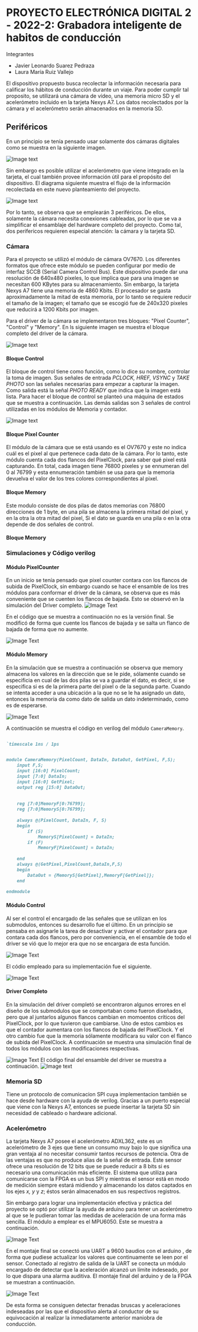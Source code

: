 # PROYECTO ELECTRÓNICA DIGITAL 2 - 2022-2: Grabadora inteligente de habitos de conducción
Integrantes
* Javier Leonardo Suarez Pedraza
* Laura María Ruiz Vallejo

El dispositivo propuesto busca recolectar la información necesaria para calificar los hábitos de conducción durante un viaje. Para poder cumplir tal proposito, se utilizará una cámara de vídeo, una memoria micro SD y el acelerómetro incluido en la tarjeta Nexys A7. Los datos recolectados por la cámara y el acelerómetro serán almacenados en la memoria SD.


## Periféricos
En un principio se tenía pensado usar solamente dos cámaras digitales como se muestra en la siguiente imagen. 

![Image text](https://github.com/lmruizva/Proyecto-Digital-22/blob/eeec2f4df958ab22d49a85660d95b20754356869/imagenes/idea1.png)

Sin embargo es posible utilizar el acelerómetro que viene integrado en la tarjeta, el cual también provee información útil para el propósito del dispositivo. El diagrama siguiente muestra el flujo de la información recolectada en este nuevo planteamiento del proyecto.

![Image text](https://github.com/lmruizva/Proyecto-Digital-22/blob/eeec2f4df958ab22d49a85660d95b20754356869/imagenes/flujo_datos.png)

Por lo tanto, se observa que se emplearán 3 periféricos. De ellos, solamente la cámara necesita conexiones cableadas, por lo que se va a simplificar el ensamblaje del hardware completo del proyecto. Como tal, dos perifericos requieren especial atención: la cámara y la tarjeta SD.

### Cámara
Para el proyecto se utilizó el módulo de cámara OV7670. Los diferentes formatos que ofrece este módulo se pueden configurar por medio de interfaz SCCB (Serial Camera Control Bus). Este dispositivo puede dar una resolución de 640x480 pixeles, lo que implica que para una imagen se necesitan 600 KBytes para su almacenamiento. Sin embargo, la tarjeta Nexys A7 tiene una memoria de 4860 Kbits. El procesador se gasta aproximadamente la mitad de esta memoria, por lo tanto se requiere reducir el tamaño de la imagen; el tamaño que se escogió fue de 240x320 pixeles que reducirá a 1200 Kbits por imagen.

Para el driver de la cámara se implementaron tres bloques: "Pixel Counter", "Control" y "Memory". En ls siguiente imagen se muestra el bloque completo del driver de la cámara.

![Image text](https://github.com/lmruizva/Proyecto-Digital-22/blob/2f50caa55661111a0cf234ccee30a453a028e99a/imagenes/Driver_camara.png)

#### Bloque Control
El bloque de control tiene como función, como lo dice su nombre, controlar la toma de imagen. Sus señales de entrada *PCLOCK, HREF, VSYNC* y *TAKE PHOTO* son las señales necesarias para empezar a capturar la imagen. Como salida está la señal *PHOTO READY* que indica que la imagen está lista. Para hacer el bloque de control se planteó una máquina de estados que se muestra a continuación. Las demás salidas son 3 señales de control utilizadas en los módulos de Memoria y contador.

![Image text](https://github.com/lmruizva/Proyecto-Digital-22/blob/2304d7cbd51b4ba39fec8ea204e2ee99e96fb883/imagenes/Maquina_estados.png)


#### Bloque Pixel Counter
El módulo de la cámara que se está usando es el OV7670 y este no indica cuál es el pixel al que pertenece cada dato de la cámara. Por lo tanto, este módulo cuenta cada dos flancos del PixelClock, para saber qué pixel está capturando. En total, cada imagen tiene 76800 pixeles y se ennumeran del 0 al 76799 y esta ennumeración también se usa para que la memoria devuelva el valor de los tres colores correspondientes al pixel.

#### Bloque Memory
Este modulo consiste de dos pilas de datos memorias con 76800 direcciones de 1 byte, en una pila se almacena la primera mitad del pixel, y en la otra la otra mitad del pixel, Si el dato se guarda en una pila o en la otra depende de dos señales de control.


#### Bloque Memory

### Simulaciones y Código verilog
#### Módulo PixelCounter
En un inicio se tenía pensado que pixel counter contara con los flancos de subida de PixelClock, sin embargo cuando se hace el ensamble de los tres módulos para conformar el driver de la cámara, se observa que es más conveniente que se cuenten los flancos de bajada. Esto se observó en la simulación del Driver completo.
![Image Text](https://github.com/lmruizva/Proyecto-Digital-22/blob/300a503f9e7ff7229ef195c4fb588a2b050308e3/imagenes/PixelCounterSimulation.jpeg)

En el código que se muestra a continuación no es la versión final. Se modificó de forma que cuente los flancos de bajada y se salta un flanco de bajada de forma que no aumente.

![Image Text](https://github.com/lmruizva/Proyecto-Digital-22/blob/f91a9e51ceb243570688c5a5a7a32ca7b8b40f1b/imagenes/PixelCounterSimulation.jpeg)

#### Módulo Memory
En la simulación que se muestra a continuación se observa que memory almacena los valores en la dirección que se le pide, sólamente cuando se especificia en cual de las dos pilas se va a guardar el dato, es decir, si se especifica si es de la primera parte del pixel o de la segunda parte. Cuando se intenta acceder a una ubicación a la que no se le ha asignado un dato, entonces la memoria da como dato de salida un dato indeterminado, como es de esperarse.

![Image Text](https://github.com/lmruizva/Proyecto-Digital-22/blob/f91a9e51ceb243570688c5a5a7a32ca7b8b40f1b/imagenes/CameraMemorySimulation.jpeg)

A continuación se muestra el código en verilog del módulo `CameraMemory`.

```ruby

`timescale 1ns / 1ps


module CameraMemory(PixelCount, DataIn, DataOut, GetPixel, F,S);
    input F,S;
    input [16:0] PixelCount;
    input [7:0] DataIn;
    input [16:0] GetPixel;
    output reg [15:0] DataOut;
    
    
    reg [7:0]MemoryF[0:76799];
    reg [7:0]MemoryS[0:76799];
    
    always @(PixelCount, DataIn, F, S)
    begin 
        if (S)
            MemoryS[PixelCount] = DataIn;
        if (F)
            MemoryF[PixelCount] = DataIn;
            
    end
    always @(GetPixel,PixelCount,DataIn,F,S)
    begin
        DataOut = {MemoryS[GetPixel],MemoryF[GetPixel]};
    end 
    
endmodule

```

#### Módulo Control

Al ser el control el encargado de las señales que se utilizan en los submodulos, entonces su desarrollo fue el último. En un principio se pensaba en asignarle la tarea de desactivar y activar el contador para que contara cada dos flancos, pero por conveniencia, en el ensamble de todo el driver se vió que lo mejor era que no se encargara de esta función.

![Image Text](https://github.com/lmruizva/Proyecto-Digital-22/blob/036f712657e55ff04af80e3449c427ddcfa6a77f/imagenes/ControlSimulation.jpeg)

El códio empleado para su implementación fue el siguiente.

![Image Text](https://github.com/lmruizva/Proyecto-Digital-22/blob/036f712657e55ff04af80e3449c427ddcfa6a77f/imagenes/ControlCode.jpeg)

#### Driver Completo

En la simulación del driver completó se encontraron algunos errores en el diseño de los submodulos que se comportaban como fueron diseñados, pero que al juntarlos algunos flancos cambian en momoentos críticos del PixelClock, por lo que tuvieron que cambiarse. Uno de estos cambios es que el contador aumentara con los flancos de bajada del PixelClock. Y el otro cambio fue que la memoria sólamente modificara su valor con el flanco de subida del PixelClock. A continuación se muestra una simulación final de todos los módulos con las modificaciones respectivas.

![Image Text](https://github.com/lmruizva/Proyecto-Digital-22/blob/036f712657e55ff04af80e3449c427ddcfa6a77f/imagenes/DriverSimulation.jpeg)
El código final del ensamble del driver se muestra a continuación.
![Image text](https://github.com/lmruizva/Proyecto-Digital-22/blob/64794a9888e1559f843c4f5c30fd4fb2d4ed2feb/imagenes/Screenshot%20from%202022-11-24%2011-54-29.png)


### Memoria SD
Tiene un protocolo de comunicacion SPI cuya implementacion también se hace desde hardware con la ayuda de verilog. Gracias a un puerto especial que viene con la Nexys A7, entonces se puede insertar la tarjeta SD sin necesidad de cableado o hardware adicional.

### Acelerómetro
La tarjeta Nexys A7 posee el acelerómetro ADXL362, este es un acelerómetro de 3 ejes que tiene un consumo muy bajo lo que significa una gran ventaja al no necesitar consumir tantos recursos de potencia. Otra de las ventajas es que no produce alias de la señal de entrada. Este sensor ofrece una resolución de 12 bits que se puede reducir a 8 bits si es necesario una comunicación más eficiente. El sistema que utiliza para comunicarse con la FPGA es un bus SPI y mientras el sensor está en modo de medición siempre estará midiendo y almacenando los datos captados en los ejes *x, y*  y *z*; éstos serán almacenados en sus respectivos registros.

Sin embargo para lograr una implementación efectiva  y práctica del proyecto se optó por utilizar la ayuda de arduino para tener un acelerómetro al que se le pudieran tomar las medidas de aceleración de una forma más sencilla. El módulo a emplear es el MPU6050. Este se muestra a continuación.

![Image Text](https://github.com/lmruizva/Proyecto-Digital-22/blob/5ab219f488da388bc28a7de472ec81bd4d4f4f03/imagenes/modulo-mpu6050-acelerometro-giroscopio-i2c.jpg)

En el montaje final se conectó una UART a 9600 baudios con el arduino , de forma que pudiese actualizar los valores que continuamente se leen por el sensor. Conectado al registro de salida de la UART se conecta un módulo encargado de detectar que la aceleración alcanzó un límite indeseado, por lo que dispara una alarma auditiva. El montaje final del arduino y de la FPGA se muestran a continuación.

![Image Text](https://github.com/lmruizva/Proyecto-Digital-22/blob/1b2d7957c2a5e7d42575abb13f5cb62d8dc235d3/imagenes/WhatsApp%20Image%202022-11-28%20at%209.40.03%20PM.jpeg)

De esta forma se consiguen detectar frenadas bruscas y aceleraciones indeseadas por las que el dispositivo alerta al conductor de su equivocación al realizar la inmediatamente anterior  maniobra de conducción.

